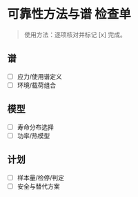 # 可靠性方法与谱 检查单

> 使用方法：逐项核对并标记 [x] 完成。

## 谱

- [ ] 应力/使用谱定义
- [ ] 环境/载荷组合

## 模型

- [ ] 寿命分布选择
- [ ] 功率/热模型

## 计划

- [ ] 样本量/检停/判定
- [ ] 安全与替代方案
